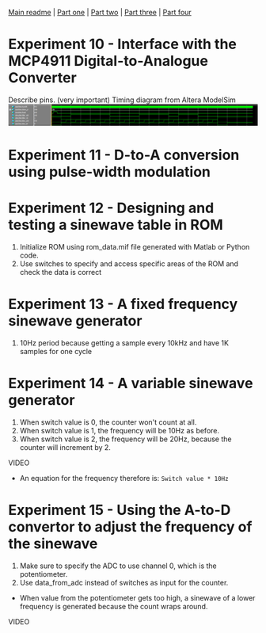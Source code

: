 [Main readme](../readme.MD) | [Part one](../part_1) | [Part two](../part_2) | [Part three](../part_3) | [Part four](../part_4)

# Experiment 10 - Interface with the MCP4911 Digital-to-Analogue Converter

Describe pins. (very important)
Timing diagram from Altera ModelSim 
![Quartus simulation](./ex_10/Timingdiagram.PNG)

# Experiment 11 - D-to-A conversion using pulse-width modulation



# Experiment 12 - Designing and testing a sinewave table in ROM

1. Initialize ROM using rom_data.mif file generated with Matlab or Python code.
2. Use switches to specify and access specific areas of the ROM and check the data is correct

# Experiment 13 - A fixed frequency sinewave generator

1. 10Hz period because getting a sample every 10kHz and have 1K samples for one cycle

# Experiment 14 - A variable sinewave generator

1. When switch value is 0, the counter won't count at all.
2. When switch value is 1, the frequency will be 10Hz as before.
3. When switch value is 2, the frequency will be 20Hz, because the counter will increment by 2.

VIDEO

* An equation for the frequency therefore is: `Switch value * 10Hz`

# Experiment 15 - Using the A-to-D convertor to adjust the frequency of the sinewave

1. Make sure to specify the ADC to use channel 0, which is the potentiometer.
2. Use data_from_adc instead of switches as input for the counter.

* When value from the potentiometer gets too high, a sinewave of a lower frequency is generated because the count wraps around.

VIDEO
